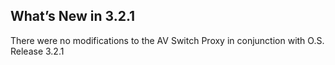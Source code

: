 ## What’s New in 3.2.1

There were no modifications to the AV Switch Proxy in conjunction with O.S. Release 3.2.1

